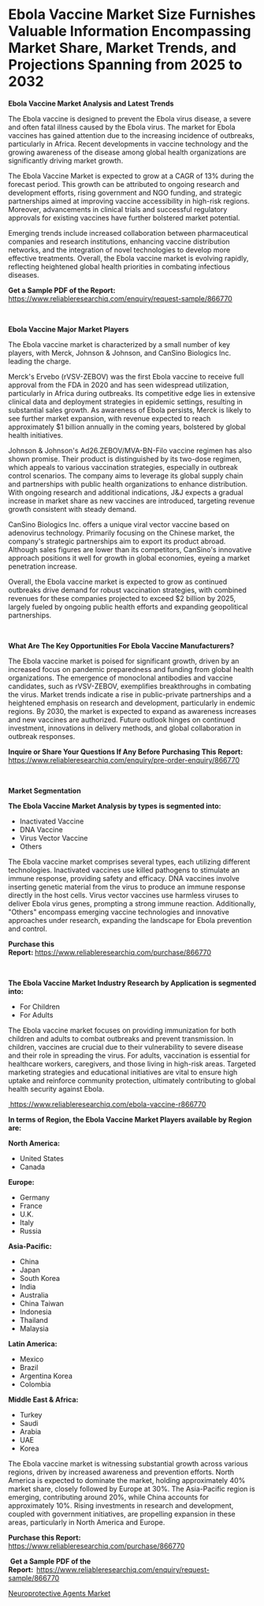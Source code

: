<p><h1>Ebola Vaccine Market Size Furnishes Valuable Information Encompassing Market Share, Market Trends, and Projections Spanning from 2025 to 2032</h1></p><p><strong>Ebola Vaccine Market Analysis and Latest Trends</strong></p>
<p><p>The Ebola vaccine is designed to prevent the Ebola virus disease, a severe and often fatal illness caused by the Ebola virus. The market for Ebola vaccines has gained attention due to the increasing incidence of outbreaks, particularly in Africa. Recent developments in vaccine technology and the growing awareness of the disease among global health organizations are significantly driving market growth.</p><p>The Ebola Vaccine Market is expected to grow at a CAGR of 13% during the forecast period. This growth can be attributed to ongoing research and development efforts, rising government and NGO funding, and strategic partnerships aimed at improving vaccine accessibility in high-risk regions. Moreover, advancements in clinical trials and successful regulatory approvals for existing vaccines have further bolstered market potential. </p><p>Emerging trends include increased collaboration between pharmaceutical companies and research institutions, enhancing vaccine distribution networks, and the integration of novel technologies to develop more effective treatments. Overall, the Ebola vaccine market is evolving rapidly, reflecting heightened global health priorities in combating infectious diseases.</p></p>
<p><strong>Get a Sample PDF of the Report:&nbsp;</strong> <a href="https://www.reliableresearchiq.com/enquiry/request-sample/866770?utm_campaign=2673&utm_medium=2&utm_source=Github&utm_content=ia&utm_term=08032025&utm_id=ebola-vaccine">https://www.reliableresearchiq.com/enquiry/request-sample/866770</a></p>
<p>&nbsp;</p>
<p><strong>Ebola Vaccine Major Market Players</strong></p>
<p><p>The Ebola vaccine market is characterized by a small number of key players, with Merck, Johnson & Johnson, and CanSino Biologics Inc. leading the charge. </p><p>Merck's Ervebo (rVSV-ZEBOV) was the first Ebola vaccine to receive full approval from the FDA in 2020 and has seen widespread utilization, particularly in Africa during outbreaks. Its competitive edge lies in extensive clinical data and deployment strategies in epidemic settings, resulting in substantial sales growth. As awareness of Ebola persists, Merck is likely to see further market expansion, with revenue expected to reach approximately $1 billion annually in the coming years, bolstered by global health initiatives.</p><p>Johnson & Johnson's Ad26.ZEBOV/MVA-BN-Filo vaccine regimen has also shown promise. Their product is distinguished by its two-dose regimen, which appeals to various vaccination strategies, especially in outbreak control scenarios. The company aims to leverage its global supply chain and partnerships with public health organizations to enhance distribution. With ongoing research and additional indications, J&J expects a gradual increase in market share as new vaccines are introduced, targeting revenue growth consistent with steady demand.</p><p>CanSino Biologics Inc. offers a unique viral vector vaccine based on adenovirus technology. Primarily focusing on the Chinese market, the company's strategic partnerships aim to export its product abroad. Although sales figures are lower than its competitors, CanSino's innovative approach positions it well for growth in global economies, eyeing a market penetration increase.</p><p>Overall, the Ebola vaccine market is expected to grow as continued outbreaks drive demand for robust vaccination strategies, with combined revenues for these companies projected to exceed $2 billion by 2025, largely fueled by ongoing public health efforts and expanding geopolitical partnerships.</p></p>
<p>&nbsp;</p>
<p><strong>What Are The Key Opportunities For Ebola Vaccine Manufacturers?</strong></p>
<p><p>The Ebola vaccine market is poised for significant growth, driven by an increased focus on pandemic preparedness and funding from global health organizations. The emergence of monoclonal antibodies and vaccine candidates, such as rVSV-ZEBOV, exemplifies breakthroughs in combating the virus. Market trends indicate a rise in public-private partnerships and a heightened emphasis on research and development, particularly in endemic regions. By 2030, the market is expected to expand as awareness increases and new vaccines are authorized. Future outlook hinges on continued investment, innovations in delivery methods, and global collaboration in outbreak responses.</p></p>
<p><strong>Inquire or Share Your Questions If Any Before Purchasing This Report:</strong> <a href="https://www.reliableresearchiq.com/enquiry/pre-order-enquiry/866770?utm_campaign=2673&utm_medium=2&utm_source=Github&utm_content=ia&utm_term=08032025&utm_id=ebola-vaccine">https://www.reliableresearchiq.com/enquiry/pre-order-enquiry/866770</a></p>
<p>&nbsp;</p>
<p><strong>Market Segmentation</strong></p>
<p><strong>The Ebola Vaccine Market Analysis by types is segmented into:</strong></p>
<p><ul><li>Inactivated Vaccine</li><li>DNA Vaccine</li><li>Virus Vector Vaccine</li><li>Others</li></ul></p>
<p><p>The Ebola vaccine market comprises several types, each utilizing different technologies. Inactivated vaccines use killed pathogens to stimulate an immune response, providing safety and efficacy. DNA vaccines involve inserting genetic material from the virus to produce an immune response directly in the host cells. Virus vector vaccines use harmless viruses to deliver Ebola virus genes, prompting a strong immune reaction. Additionally, "Others" encompass emerging vaccine technologies and innovative approaches under research, expanding the landscape for Ebola prevention and control.</p></p>
<p><strong>Purchase this Report:&nbsp;</strong><a href="https://www.reliableresearchiq.com/purchase/866770?utm_campaign=2673&utm_medium=2&utm_source=Github&utm_content=ia&utm_term=08032025&utm_id=ebola-vaccine">https://www.reliableresearchiq.com/purchase/866770</a></p>
<p>&nbsp;</p>
<p><strong>The Ebola Vaccine Market Industry Research by Application is segmented into:</strong></p>
<p><ul><li>For Children</li><li>For Adults</li></ul></p>
<p><p>The Ebola vaccine market focuses on providing immunization for both children and adults to combat outbreaks and prevent transmission. In children, vaccines are crucial due to their vulnerability to severe disease and their role in spreading the virus. For adults, vaccination is essential for healthcare workers, caregivers, and those living in high-risk areas. Targeted marketing strategies and educational initiatives are vital to ensure high uptake and reinforce community protection, ultimately contributing to global health security against Ebola.</p></p>
<p><a href="https://www.reliableresearchiq.com/ebola-vaccine-r866770?utm_campaign=2673&utm_medium=2&utm_source=Github&utm_content=ia&utm_term=08032025&utm_id=ebola-vaccine">&nbsp;https://www.reliableresearchiq.com/ebola-vaccine-r866770</a></p>
<p><strong>In terms of Region, the Ebola Vaccine Market Players available by Region are:</strong></p>
<p>
    <p> <strong> North America: </strong>
        <ul>
            <li>United States</li>
            <li>Canada</li>
        </ul>
        </p> 
    <p> <strong> Europe: </strong>
        <ul>
            <li>Germany</li>
            <li>France</li>
            <li>U.K.</li>
            <li>Italy</li>
            <li>Russia</li>
        </ul>
        </p> 
    <p> <strong> Asia-Pacific: </strong>
        <ul>
            <li>China</li>
            <li>Japan</li>
            <li>South Korea</li>
            <li>India</li>
            <li>Australia</li>
            <li>China Taiwan</li>
            <li>Indonesia</li>
            <li>Thailand</li>
            <li>Malaysia</li>
        </ul>
        </p> 
    <p> <strong> Latin America: </strong>
        <ul>
            <li>Mexico</li>
            <li>Brazil</li>
            <li>Argentina Korea</li>
            <li>Colombia</li>
        </ul>
        </p> 
    <p> <strong> Middle East & Africa: </strong>
        <ul>
            <li>Turkey</li>
            <li>Saudi</li>
            <li>Arabia</li>
            <li>UAE</li>
            <li>Korea</li>
        </ul>
    </p>
    </p>
<p><p>The Ebola vaccine market is witnessing substantial growth across various regions, driven by increased awareness and prevention efforts. North America is expected to dominate the market, holding approximately 40% market share, closely followed by Europe at 30%. The Asia-Pacific region is emerging, contributing around 20%, while China accounts for approximately 10%. Rising investments in research and development, coupled with government initiatives, are propelling expansion in these areas, particularly in North America and Europe.</p></p>
<p><strong>Purchase this Report: </strong><a href="https://www.reliableresearchiq.com/purchase/866770?utm_campaign=2673&utm_medium=2&utm_source=Github&utm_content=ia&utm_term=08032025&utm_id=ebola-vaccine">https://www.reliableresearchiq.com/purchase/866770</a></p>
<p>&nbsp;<strong>Get a Sample PDF of the Report:&nbsp;&nbsp;</strong><a href="https://www.reliableresearchiq.com/enquiry/request-sample/866770?utm_campaign=2673&utm_medium=2&utm_source=Github&utm_content=ia&utm_term=08032025&utm_id=ebola-vaccine">https://www.reliableresearchiq.com/enquiry/request-sample/866770</a></p>
<p><strong></strong></p>
<p><p><a href="https://github.com/skerretflossie9297/Market-Research-Report-List-1/blob/main/neuroprotective-agents-market.md?utm_campaign=2673&utm_medium=2&utm_source=Github&utm_content=ia&utm_term=08032025&utm_id=ebola-vaccine">Neuroprotective Agents Market</a></p></p>